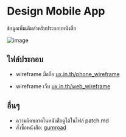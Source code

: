 Design Mobile App
===============
ข้อมูลเพิ่มเติมสำหรับประกอบหนังสือ

![image](https://dl.dropboxusercontent.com/u/1117856/ux.in.th/thumbnail_book.png)

## ไฟล์ประกอบ

* wireframe มือถือ
[ux.in.th/phone_wireframe](https://dl.dropboxusercontent.com/u/1117856/ux.in.th/phone_mockup_paper_horizontal.pdf)

* wireframe เว็บ [ux.in.th/web_wireframe](https://dl.dropboxusercontent.com/u/1117856/ux.in.th/web_mockup_paper.pdf)

## อื่นๆ

* ความผิดพลาดในหนังสือดูได้ในไฟล์ patch.md
* สั่งซื้อหนังสือ: [gumroad](http://gumroad.com/l/mobiledesignapp)


